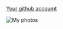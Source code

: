 [Your github accoumt](https://github.com/Arsh-deep2005)

![My photos](https://avatars.githubusercontent.com/u/116051205?s=400&u=6ae332b99fd82dbce50065b73fefad7337ccb0ac&v=4)
